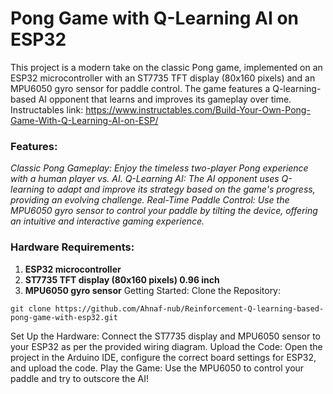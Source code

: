 # Pong Game with Q-Learning AI on ESP32
This project is a modern take on the classic Pong game, implemented on an ESP32 microcontroller with an ST7735 TFT display (80x160 pixels) and an MPU6050 gyro sensor for paddle control. The game features a Q-learning-based AI opponent that learns and improves its gameplay over time.
Instructables link: https://www.instructables.com/Build-Your-Own-Pong-Game-With-Q-Learning-AI-on-ESP/

### Features:
*Classic Pong Gameplay: Enjoy the timeless two-player Pong experience with a human player vs. AI.*
*Q-Learning AI: The AI opponent uses Q-learning to adapt and improve its strategy based on the game's progress, providing an evolving challenge.*
*Real-Time Paddle Control: Use the MPU6050 gyro sensor to control your paddle by tilting the device, offering an intuitive and interactive gaming experience.*

### Hardware Requirements:
1. **ESP32 microcontroller**
2. **ST7735 TFT display (80x160 pixels) 0.96 inch**
3. **MPU6050 gyro sensor**
Getting Started:
Clone the Repository:
```
git clone https://github.com/Ahnaf-nub/Reinforcement-Q-learning-based-pong-game-with-esp32.git
```
Set Up the Hardware: Connect the ST7735 display and MPU6050 sensor to your ESP32 as per the provided wiring diagram.
Upload the Code: Open the project in the Arduino IDE, configure the correct board settings for ESP32, and upload the code.
Play the Game: Use the MPU6050 to control your paddle and try to outscore the AI!
